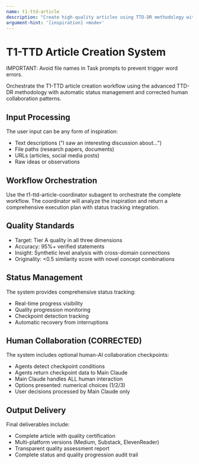 ```yaml
---
name: t1-ttd-article
description: "Create high-quality articles using TTD-DR methodology with three-dimensional quality assessment"
argument-hint: '[inspiration] <mode>'
---
```


# T1-TTD Article Creation System

IMPORTANT: Avoid file names in Task prompts to prevent trigger word errors.

Orchestrate the T1-TTD article creation workflow using the advanced TTD-DR methodology with automatic status management and corrected human collaboration patterns.

## Input Processing
The user input can be any form of inspiration:
- Text descriptions ("I saw an interesting discussion about...")
- File paths (research papers, documents)
- URLs (articles, social media posts)
- Raw ideas or observations

## Workflow Orchestration
Use the t1-ttd-article-coordinator subagent to orchestrate the complete workflow.
The coordinator will analyze the inspiration and return a comprehensive execution plan with status tracking integration.

## Quality Standards
- Target: Tier A quality in all three dimensions
- Accuracy: 95%+ verified statements
- Insight: Synthetic level analysis with cross-domain connections
- Originality: <0.5 similarity score with novel concept combinations

## Status Management
The system provides comprehensive status tracking:
- Real-time progress visibility
- Quality progression monitoring
- Checkpoint detection tracking
- Automatic recovery from interruptions

## Human Collaboration (CORRECTED)
The system includes optional human-AI collaboration checkpoints:
- Agents detect checkpoint conditions
- Agents return checkpoint data to Main Claude
- Main Claude handles ALL human interaction
- Options presented: numerical choices (1/2/3)
- User decisions processed by Main Claude only

## Output Delivery
Final deliverables include:
- Complete article with quality certification
- Multi-platform versions (Medium, Substack, ElevenReader)
- Transparent quality assessment report
- Complete status and quality progression audit trail